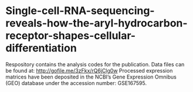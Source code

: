 # Single-cell-RNA-sequencing-reveals-how-the-aryl-hydrocarbon-receptor-shapes-cellular-differentiation
Respository contains the analysis codes for the publication.
Data files can be found at: http://gofile.me/3zFkx/rQ6jClg0w
Processed expression matrices have been deposited in the NCBI’s Gene Expression Omnibus (GEO) database under the accession number: GSE167595.

